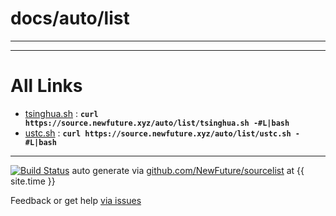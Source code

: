 
# docs/auto/list
---



---

# All Links

* [tsinghua.sh](tsinghua.sh) : **`curl https://source.newfuture.xyz/auto/list/tsinghua.sh -#L|bash`** 
* [ustc.sh](ustc.sh) : **`curl https://source.newfuture.xyz/auto/list/ustc.sh -#L|bash`** 

---

[![Build Status](https://travis-ci.org/NewFuture/sourcelist.svg?branch=master)](https://travis-ci.org/NewFuture/sourcelist)
auto generate via [github.com/NewFuture/sourcelist](https://github.com/NewFuture/sourcelist) at {{ site.time }}

Feedback or get help [via issues](https://github.com/NewFuture/sourcelist/issues)
